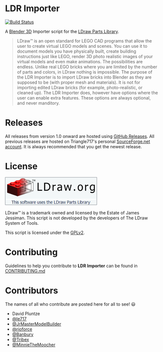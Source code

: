 # LDR Importer #

[![Build Status](https://travis-ci.org/le717/LDR-Importer.png?branch=master)](https://travis-ci.org/le717/LDR-Importer)

A [Blender 3D](http://www.blender.org) Importer script for the [LDraw Parts Library](http://www.ldraw.org).

> LDraw&trade; is an open standard for LEGO CAD programs that allow the user to create virtual LEGO models and scenes. You can use it to document models
you have physically built, create building instructions just like LEGO, render 3D photo realistic images of your virtual models and even make animations.
The possibilities are endless. Unlike real LEGO bricks where you are limited by the number of parts and colors, in LDraw nothing is impossible. The purpose of the LDR Importer is to import LDraw bricks into Blender as they are supposed to be (with proper mesh and materials). It is not for importing edited LDraw bricks (for example, photo-realistic, or cleaned up). The LDR Importer does, however have options where the user can enable extra features. These options are always optional, and never manditory.

# Releases #

All releases from version 1.0 onward are hosted using [GitHub Releases](https://github.com/le717/LDR-Importer/releases).
All previous releases are hosted on Triangle717's personal [SourceForge.net account](http://sourceforge.net/projects/le717.u/files/Blender/Blender%202.6%20LDraw%20Importer/). It is always recommended that you get the newest release.

# License #

<a target="_blank" href="http://www.ldraw.org/"><img src="Documentation/Official_LDraw_Logo.png" /></a>

LDraw&trade; is a trademark owned and licensed by the Estate of James Jessiman. This script is not developed by the developers of The LDraw System of Tools.

This script is licensed under the [GPLv2](http://www.gnu.org/licenses/gpl-2.0.html).

# Contributing #

Guidelines to help you contribute to **LDR Importer** can be found in [CONTRIBUTING.md](Documentation/CONTRIBUTING.md)

# Contributors #

The names of all who contribute are posted here for all to see! :smiley:

* David Pluntze
* [@le717](https://github.com/le717)
* [@JrMasterModelBuilder](https://github.com/JrMasterModelBuilder)
* [@rioforce](https://github.com/rioforce)
* [@Banbury](https://github.com/Banbury)
* [@Tribex](https://github.com/Tribex)
* [@MinnieTheMoocher](https://github.com/MinnieTheMoocher)
